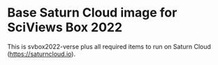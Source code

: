 # Base Saturn Cloud image for SciViews Box 2022

This is svbox2022-verse plus all required items to run on Saturn Cloud (<https://saturncloud.io>).
